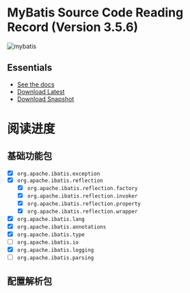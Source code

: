 MyBatis Source Code Reading Record (Version 3.5.6)
=====================================

![mybatis](http://mybatis.github.io/images/mybatis-logo.png)

Essentials
----------
* [See the docs](http://mybatis.github.io/mybatis-3)
* [Download Latest](https://github.com/mybatis/mybatis-3/releases)
* [Download Snapshot](https://oss.sonatype.org/content/repositories/snapshots/org/mybatis/mybatis/)


阅读进度
====
基础功能包
------
 - [X] `org.apache.ibatis.exception` 
 - [X] `org.apache.ibatis.reflection`
    - [X] `org.apache.ibatis.reflection.factory`
    - [X] `org.apache.ibatis.reflection.invoker`
    - [X] `org.apache.ibatis.reflection.property`
    - [X] `org.apache.ibatis.reflection.wrapper`
 - [X] `org.apache.ibatis.lang`    
 - [X] `org.apache.ibatis.annotations`    
 - [X] `org.apache.ibatis.type`    
 - [ ] `org.apache.ibatis.io`    
 - [X] `org.apache.ibatis.logging`    
 - [ ] `org.apache.ibatis.parsing`    
 
配置解析包
------ 